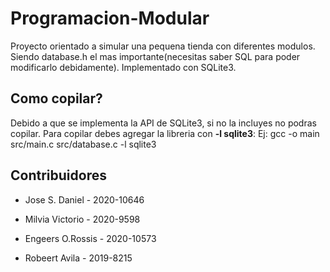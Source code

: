 # Programacion-Modular

Proyecto orientado a simular una pequena tienda con diferentes modulos. Siendo database.h el mas importante(necesitas saber SQL para poder modificarlo debidamente). Implementado con SQLite3.

## Como copilar?

Debido a que se implementa la API de SQLite3, si no la incluyes no podras copilar. Para copilar debes agregar la libreria con __-l sqlite3__: Ej: gcc -o main src/main.c src/database.c -l sqlite3

## Contribuidores

* Jose S. Daniel - 2020-10646

* Milvia Victorio - 2020-9598

* Engeers O.Rossis - 2020-10573

* Robeert Avila - 2019-8215
